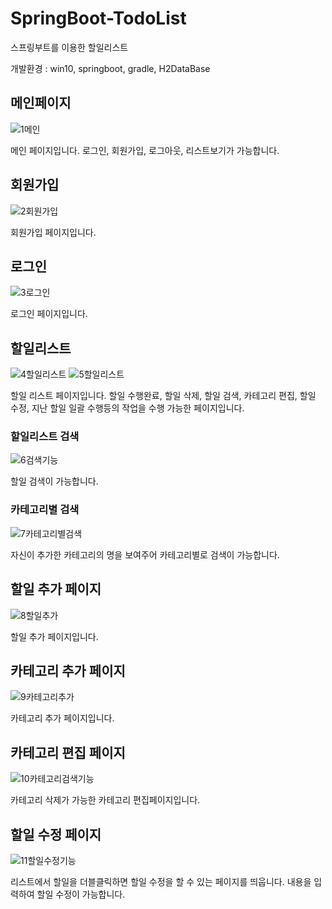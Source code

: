# SpringBoot-TodoList
스프링부트를 이용한 할일리스트

개발환경 : win10, springboot, gradle, H2DataBase

## 메인페이지
![1메인](https://user-images.githubusercontent.com/73806805/169245803-98493104-0dbc-4cd2-8fff-f86dd2e1547e.png)

메인 페이지입니다. 로그인, 회원가입, 로그아웃, 리스트보기가 가능합니다. 


## 회원가입
![2회원가입](https://user-images.githubusercontent.com/73806805/169245862-61affd6b-f679-4259-8505-1061f250a466.png)

회원가입 페이지입니다.


## 로그인
![3로그인](https://user-images.githubusercontent.com/73806805/169245864-304e8f7f-36b5-4b02-a018-b0fb342e229b.png)

로그인 페이지입니다.


## 할일리스트
![4할일리스트](https://user-images.githubusercontent.com/73806805/169245871-544cfda1-669a-4db5-b6a5-bb88399668a1.png)
![5할일리스트](https://user-images.githubusercontent.com/73806805/169245872-02782a85-7b6d-44e7-ae35-2232f3eb9867.png)

할일 리스트 페이지입니다.
할일 수행완료, 할일 삭제, 할일 검색, 카테고리 편집, 할일 수정, 지난 할일 일괄 수행등의 작업을
수행 가능한 페이지입니다.


### 할일리스트 검색
![6검색기능](https://user-images.githubusercontent.com/73806805/169245873-7031726b-9051-4ba4-950e-5d5ea022bf24.png)

할일 검색이 가능합니다.


### 카테고리별 검색
![7카테고리별검색](https://user-images.githubusercontent.com/73806805/169245876-185de482-1629-427d-aa06-ffd57b626bc6.png)

자신이 추가한 카테고리의 명을 보여주어 카테고리별로 검색이 가능합니다.


## 할일 추가 페이지
![8할일추가](https://user-images.githubusercontent.com/73806805/169245880-d0f449f6-52af-4a26-9d1a-3758fe1b89bd.png)

할일 추가 페이지입니다.


## 카테고리 추가 페이지
![9카테고리추가](https://user-images.githubusercontent.com/73806805/169245881-de191ef7-f1ec-4a97-9097-67df741bdf71.png)

카테고리 추가 페이지입니다.


## 카테고리 편집 페이지
![10카테고리검색기능](https://user-images.githubusercontent.com/73806805/169245884-9ffb94d5-cc57-4baf-9971-ff9912f23345.png)

카테고리 삭제가 가능한 카테고리 편집페이지입니다.


## 할일 수정 페이지
![11할일수정기능](https://user-images.githubusercontent.com/73806805/169245887-fb5617cb-48cd-4b46-b680-0a907912f1e2.png)

리스트에서 할일을 더블클릭하면 할일 수정을 할 수 있는 페이지를 띄웁니다.
내용을 입력하여 할일 수정이 가능합니다.

